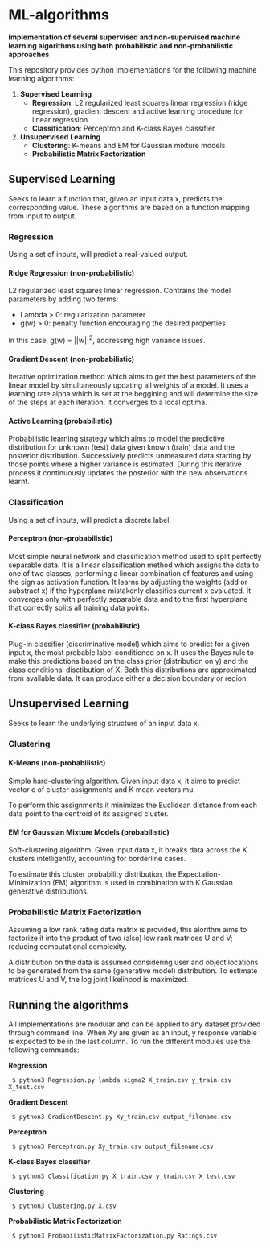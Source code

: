 # ML-algorithms
<b>Implementation of several supervised and non-supervised machine learning algorithms using both probabilistic and non-probabilistic approaches</b>

This repository provides python implementations for the following machine learning algorithms:

1. <b>Supervised Learning</b>
      - <b>Regression</b>: L2 regularized least squares linear regression (ridge regression), gradient descent and active learning procedure for linear regression
      - <b>Classification</b>: Perceptron and K-class Bayes classifier
2. <b>Unsupervised Learning</b>
      - <b>Clustering</b>: K-means and EM for Gaussian mixture models
      - <b>Probabilistic Matrix Factorization</b>

## Supervised Learning

Seeks to learn a function that, given an input data x, predicts the corresponding value. These algorithms are based on a function mapping from input to output.

### Regression

Using a set of inputs, will predict a real-valued output.

#### Ridge Regression (non-probabilistic)

L2 regularized least squares linear regression. Contrains the model parameters by adding two terms:

- Lambda > 0: regularization parameter
- g(w) > 0: penalty function encouraging the desired properties

In this case, g(w) = ||w||<sup>2</sup>, addressing high variance issues.

#### Gradient Descent (non-probabilistic)

Iterative optimization method which aims to get the best parameters of the linear model by simultaneously updating all weights of a model. It uses a learning rate alpha which is set at the beggining and will determine the size of the steps at each iteration. It converges to a local optima.

#### Active Learning (probabilistic)

Probabilistic learning strategy which aims to model the predictive distribution for unknown (test) data given known (train) data and the posterior distribution. Successively predicts unmeasured data starting by those points where a higher variance is estimated. During this iterative process it continuously updates the posterior with the new observations learnt. 

### Classification

Using a set of inputs, will predict a discrete label.

#### Perceptron (non-probabilistic)

Most simple neural network and classification method used to split perfectly separable data. It is a linear classification method which assigns the data to one of two classes, performing a linear combination of features and using the sign as activation function. It learns by adjusting the weights (add or substract x) if the hyperplane mistakenly classifies current x evaluated. It converges only with perfectly separable data and to the first hyperplane that correctly splits all training data points.

#### K-class Bayes classifier (probabilistic)

Plug-in classifier (discriminative model) which aims to predict for a given input x, the most probable label conditioned on x. It uses the Bayes rule to make this predictions based on the class prior (distribution on y) and the class conditional disctibution of X. Both this distributions are approximated from available data. It can produce either a decision boundary or region.

## Unsupervised Learning

Seeks to learn the underlying structure of an input data x.

### Clustering

#### K-Means (non-probabilistic)

Simple hard-clustering algorithm. Given input data x, it aims to predict vector c of cluster assignments and K mean vectors mu. 

To perform this assignments it minimizes the Euclidean distance from each data point to the centroid of its assigned cluster.

#### EM for Gaussian Mixture Models (probabilistic)

Soft-clustering algorithm. Given input data x, it breaks data across the K clusters intelligently, accounting for borderline cases.

To estimate this cluster probability distribution, the Expectation-Minimization (EM) algorithm is used in combination with K Gaussian generative distributions.

### Probabilistic Matrix Factorization

Assuming a low rank rating data matrix is provided, this alorithm aims to factorize it into the product of two (also) low rank matrices U and V; reducing computational complexity. 

A distribution on the data is assumed considering user and object locations to be generated from the same (generative model) distribution. To estimate matrices U and V, the log joint likelihood is maximized.

## Running the algorithms

All implementations are modular and can be applied to any dataset provided through command line. When Xy are given as an input, y response variable is expected to be in the last column. To run the different modules use the following commands:

<b>Regression</b>

<code> $ python3 Regression.py lambda sigma2 X_train.csv y_train.csv X_test.csv </code>

<b>Gradient Descent</b>

<code> $ python3 GradientDescent.py Xy_train.csv output_filename.csv </code>

<b>Perceptron</b>

<code> $ python3 Perceptron.py Xy_train.csv output_filename.csv </code>

<b>K-class Bayes classifier</b>

<code> $ python3 Classification.py X_train.csv y_train.csv X_test.csv </code>

<b>Clustering</b>

<code> $ python3 Clustering.py X.csv </code>

<b>Probabilistic Matrix Factorization</b>

<code> $ python3 ProbabilisticMatrixFactorization.py Ratings.csv </code>
